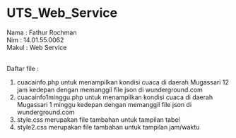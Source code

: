 # UTS_Web_Service
Nama  : Fathur Rochman<br>
Nim   : 14.01.55.0062<br>
Makul : Web Service<br><br>

Daftar file :<br>
<ol>
<li>cuacainfo.php untuk menampilkan kondisi cuaca di daerah Mugassari 12 jam kedepan dengan memanggil file json di wunderground.com</li>
<li>cuacainfo1minggu.php untuk menampilkan kondisi cuaca di daerah Mugassari 1 minggu kedepan dengan memanggil file json di wunderground.com</li>
<li>style.css merupakan file tambahan untuk tampilan tabel</li>
<li>style2.css merupakan file tambahan untuk tampilan jam/waktu</li>
</ol>
